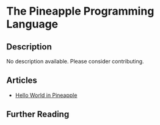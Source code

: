 # The Pineapple Programming Language

## Description

No description available. Please consider contributing.

## Articles

- [Hello World in Pineapple](https://sampleprograms.io/projects/hello-world/pineapple)

## Further Reading
